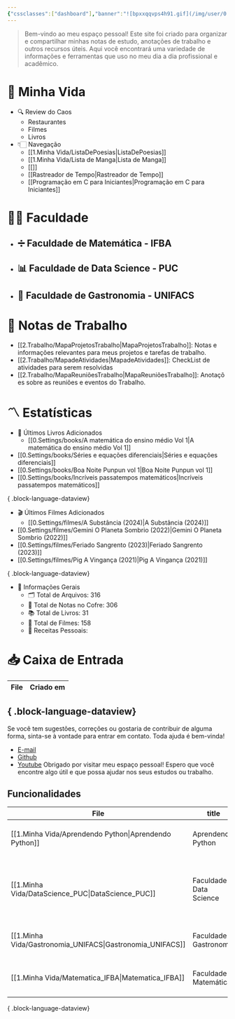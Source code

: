 ```yaml
---
{"cssclasses":["dashboard"],"banner":"![bpxxqqvps4h91.gif](/img/user/0.Settings/img/bpxxqqvps4h91.gif)","banner_y":0.77667,"title":"Trees of knowledge","dg-home":true,"dg-publish":true,"dg-content-classes":"dashboard","permalink":"/Index/","contentClasses":"dashboard","tags":["gardenEntry"],"dgPassFrontmatter":true,"noteIcon":""}
---
```



> Bem-vindo ao meu espaço pessoal! Este site foi criado para organizar e compartilhar minhas notas de estudo, anotações de trabalho e outros recursos úteis. Aqui você encontrará uma variedade de informações e ferramentas que uso no meu dia a dia profissional e acadêmico.

# 🌱 Minha Vida
- 🔍 Review do Caos
    - Restaurantes
    - Filmes
    - Livros
-   👇🏻 Navegação
    - [[1.Minha Vida/ListaDePoesias\|ListaDePoesias]]
    - [[1.Minha Vida/Lista de Manga\|Lista de Manga]]
    - [[]]
    - [[Rastreador de Tempo\|Rastreador de Tempo]]
    - [[Programação em C para Iniciantes\|Programação em C para Iniciantes]]
# 👨‍🎓 Faculdade
- ➗ Faculdade de Matemática - IFBA
    - 
- 📊 Faculdade de Data Science - PUC
    - 
- 🍲 Faculdade de Gastronomia - UNIFACS
    - 
# 💼 Notas de Trabalho
- [[2.Trabalho/MapaProjetosTrabalho\|MapaProjetosTrabalho]]: Notas e informações relevantes para meus projetos e tarefas de trabalho.
- [[2.Trabalho/MapadeAtividades\|MapadeAtividades]]: CheckList de atividades para serem resolvidas
- [[2.Trabalho/MapaReuniõesTrabalho\|MapaReuniõesTrabalho]]: Anotações sobre as reuniões e eventos do Trabalho.
# 〽️ Estatísticas

-   📖 Últimos Livros Adicionados
    - [[0.Settings/books/A matemática do ensino médio Vol 1\|A matemática do ensino médio Vol 1]]
- [[0.Settings/books/Séries e equações diferenciais\|Séries e equações diferenciais]]
- [[0.Settings/books/Boa Noite Punpun vol 1\|Boa Noite Punpun vol 1]]
- [[0.Settings/books/Incríveis passatempos matemáticos\|Incríveis passatempos matemáticos]]

{ .block-language-dataview}
- 🎬 Últimos Filmes Adicionados
    - [[0.Settings/filmes/A Substância (2024)\|A Substância (2024)]]
- [[0.Settings/filmes/Gemini O Planeta Sombrio (2022)\|Gemini O Planeta Sombrio (2022)]]
- [[0.Settings/filmes/Feriado Sangrento (2023)\|Feriado Sangrento (2023)]]
- [[0.Settings/filmes/Pig A Vingança (2021)\|Pig A Vingança (2021)]]

{ .block-language-dataview}
-   📼 Informações Gerais
    -   🗂️ Total de Arquivos: 316
    -   📝 Total de Notas no Cofre: 306
    -   📚 Total de Livros: 31
    -   🍿 Total de Filmes: 158
    -   🍲 Receitas Pessoais: 
# 📥 Caixa de Entrada
| File | Criado em |
| ---- | --------- |

{ .block-language-dataview}
---
Se você tem sugestões, correções ou gostaria de contribuir de alguma forma, sinta-se à vontade para entrar em contato. Toda ajuda é bem-vinda!
-   [E-mail](mailto:samuraiflamesf@gmail.com)
-   [Github](https://github.com/Samuraiflamesf/CofreObisidian)
-   [Youtube](https://youtube.com/user/SamuraiFlameSF)
Obrigado por visitar meu espaço pessoal! Espero que você encontre algo útil e que possa ajudar nos seus estudos ou trabalho.

## Funcionalidades
| File                                                         | title                  | description                                                     |
| ------------------------------------------------------------ | ---------------------- | --------------------------------------------------------------- |
| [[1.Minha Vida/Aprendendo Python\|Aprendendo Python]]     | Aprendendo Python      | Anotações sobre meu estudo em python.                           |
| [[1.Minha Vida/DataScience_PUC\|DataScience_PUC]]         | Faculdade Data Science | Anotações sobre minha pós em Ciência de Dados Aplicada à Saúde. |
| [[1.Minha Vida/Gastronomia_UNIFACS\|Gastronomia_UNIFACS]] | Faculdade Gastronomia  | Anotações sobre minha faculdade de Gastronomia.                 |
| [[1.Minha Vida/Matematica_IFBA\|Matematica_IFBA]]         | Faculdade Matemática   | Anotações sobre minha faculdade de Matemática.                  |

{ .block-language-dataview}
